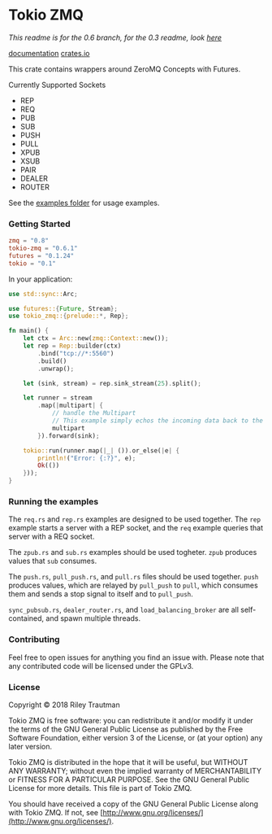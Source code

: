 # Tokio ZMQ
_This readme is for the 0.6 branch, for the 0.3 readme, look [here](https://git.asonix.dog/asonix/tokio-zmq/src/branch/v0.3.X)_

[documentation](https://docs.rs/tokio-zmq/)
[crates.io](https://crates.io/crates/tokio-zmq)

This crate contains wrappers around ZeroMQ Concepts with Futures.

Currently Supported Sockets
 - REP
 - REQ
 - PUB
 - SUB
 - PUSH
 - PULL
 - XPUB
 - XSUB
 - PAIR
 - DEALER
 - ROUTER

See the [examples folder](https://git.asonix.dog/asonix/async-zmq/src/branch/master/tokio-zmq/examples) for usage examples.

### Getting Started

```toml
zmq = "0.8"
tokio-zmq = "0.6.1"
futures = "0.1.24"
tokio = "0.1"
```

In your application:
```rust
use std::sync::Arc;

use futures::{Future, Stream};
use tokio_zmq::{prelude::*, Rep};

fn main() {
    let ctx = Arc::new(zmq::Context::new());
    let rep = Rep::builder(ctx)
        .bind("tcp://*:5560")
        .build()
        .unwrap();

    let (sink, stream) = rep.sink_stream(25).split();

    let runner = stream
        .map(|multipart| {
            // handle the Multipart
            // This example simply echos the incoming data back to the client.
            multipart
        }).forward(sink);

    tokio::run(runner.map(|_| ()).or_else(|e| {
        println!("Error: {:?}", e);
        Ok(())
    }));
}
```

### Running the examples
The `req.rs` and `rep.rs` examples are designed to be used together. The `rep` example starts a server with a REP socket, and the `req` example queries that server with a REQ socket.

The `zpub.rs` and `sub.rs` examples should be used togheter. `zpub` produces values that `sub` consumes.

The `push.rs`, `pull_push.rs`, and `pull.rs` files should be used together. `push` produces values, which are relayed by `pull_push` to `pull`, which consumes them and sends a stop signal to itself and to `pull_push`.

`sync_pubsub.rs`, `dealer_router.rs`, and `load_balancing_broker` are all self-contained, and spawn multiple threads.


### Contributing
Feel free to open issues for anything you find an issue with. Please note that any contributed code will be licensed under the GPLv3.

### License

Copyright © 2018 Riley Trautman

Tokio ZMQ is free software: you can redistribute it and/or modify it under the terms of the GNU General Public License as published by the Free Software Foundation, either version 3 of the License, or (at your option) any later version.

Tokio ZMQ is distributed in the hope that it will be useful, but WITHOUT ANY WARRANTY; without even the implied warranty of MERCHANTABILITY or FITNESS FOR A PARTICULAR PURPOSE. See the GNU General Public License for more details. This file is part of Tokio ZMQ.

You should have received a copy of the GNU General Public License along with Tokio ZMQ. If not, see [http://www.gnu.org/licenses/](http://www.gnu.org/licenses/).
